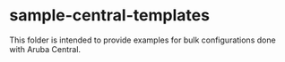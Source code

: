 # sample-central-templates
This folder is intended to provide examples for bulk configurations done with Aruba Central.
